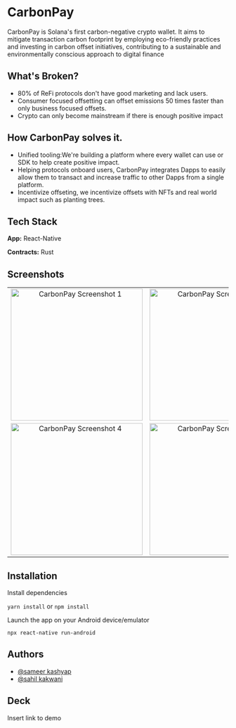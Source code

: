 
# CarbonPay

CarbonPay is Solana's first carbon-negative crypto wallet. It aims to mitigate transaction carbon footprint by employing eco-friendly practices and investing in carbon offset initiatives, contributing to a sustainable and environmentally conscious approach to digital finance


## What's Broken?

- 80% of ReFi protocols don't have good marketing and lack users.
- Consumer focused offsetting can offset emissions 50 times faster than only business focused offsets.
- Crypto can only become mainstream if there is enough positive impact 

## How CarbonPay solves it.

- Unified tooling:We're building a platform where every wallet can use or SDK to help create positive impact.
- Helping protocols onboard users, CarbonPay integrates Dapps to easily allow them to transact and increase traffic to other Dapps from a single platform.
- Incentivize offseting, we incentivize offsets with NFTs and real world impact such as planting trees.






## Tech Stack

**App:** React-Native

**Contracts:** Rust


## Screenshots

<table>
  <tr>
    <td align="center">
      <img src="https://4everland.io/ipfs/bafybeidxjvhevlqvypy3dmffztwvfgjpfjw3bsv6fi43fkuxb4nifvtjuu/Screenshot_2023-10-16-01-26-14-12_084531139cfc8d07e406f8c58672b88c.jpg" alt="CarbonPay Screenshot 1" width=300 />
    </td>
    <td align="center">
      <img src="https://4everland.io/ipfs/bafybeihlm7sqoifmfdquro5hfklfhmoyxhntrbnnhpqzsywlpsxwehfz2i/Screenshot_2023-10-16-01-27-25-36_084531139cfc8d07e406f8c58672b88c.jpg" alt="CarbonPay Screenshot 2" width=300 />
    </td>
    <td align="center">
      <img src="https://4everland.io/ipfs/bafybeif22tx4lztizoizjz3v4fbj267kvg6uoemipknamtf2x4z35lej2i/Screenshot_2023-10-16-01-26-40-53_084531139cfc8d07e406f8c58672b88c.jpg" alt="CarbonPay Screenshot 3" width=300 />
    </td>
  </tr>
  <tr>
    <td align="center">
      <img src="https://4everland.io/ipfs/bafybeifqtkf7yi7spnid765zxzjvbyr56lwjf5wp7vsk25hlygf4ma5upu/Screenshot_2023-10-16-01-27-16-51_084531139cfc8d07e406f8c58672b88c.jpg" alt="CarbonPay Screenshot 4" width=300 />
    </td>
    <td align="center">
      <img src="https://ipfs.io/ipfs/bafybeif5nmjwacsk6slkluyy6moy4cxbvgrvcp5jlyrb3jaln3nn7lfeiy/Screenshot_2023-10-16-01-27-35-91_084531139cfc8d07e406f8c58672b88c.jpg" alt="CarbonPay Screenshot 5" width=300 />
    </td>
    <td align="center">
      <img src="https://ipfs.io/ipfs/bafybeiftvusixbckjryraw4gzlxctutsmfrhmrn6e4leludb5gbhhpwcfi/Screenshot_2023-10-16-01-26-25-01_084531139cfc8d07e406f8c58672b88c.jpg" alt="CarbonPay Screenshot 6" width=300 />
    </td>
  </tr>
</table>

## Installation

Install dependencies

`yarn install` or `npm install`

Launch the app on your Android device/emulator

`npx react-native run-android`
    

## Authors

- [@sameer kashyap](https://www.github.com/Sameerkash)
- [@sahil kakwani](https://www.github.com/Sahilkakwani9)


## Deck

Insert link to demo


